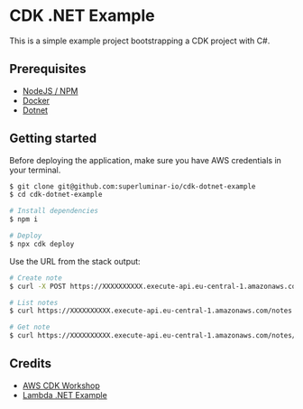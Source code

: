 # CDK .NET Example

This is a simple example project bootstrapping a CDK project with C#.

## Prerequisites
* [NodeJS / NPM](https://nodejs.org/en/)
* [Docker](https://www.docker.com/)
* [Dotnet](https://dotnet.microsoft.com/download)

## Getting started

Before deploying the application, make sure you have AWS credentials in your terminal.

```sh
$ git clone git@github.com:superluminar-io/cdk-dotnet-example
$ cd cdk-dotnet-example

# Install dependencies
$ npm i

# Deploy
$ npx cdk deploy
```

Use the URL from the stack output:
```sh
# Create note
$ curl -X POST https://XXXXXXXXXX.execute-api.eu-central-1.amazonaws.com/notes --data '{ "title": "Hello World", "content": "Mollit adipisicing ut dolore aliqua." }' -H 'Content-Type: application/json'

# List notes
$ curl https://XXXXXXXXXX.execute-api.eu-central-1.amazonaws.com/notes

# Get note
$ curl https://XXXXXXXXXX.execute-api.eu-central-1.amazonaws.com/notes/:id
```

## Credits

* [AWS CDK Workshop](https://cdkworkshop.com/40-dotnet.html)
* [Lambda .NET Example](https://github.com/aws-samples/aws-cdk-examples/tree/master/csharp/capitalize-string)